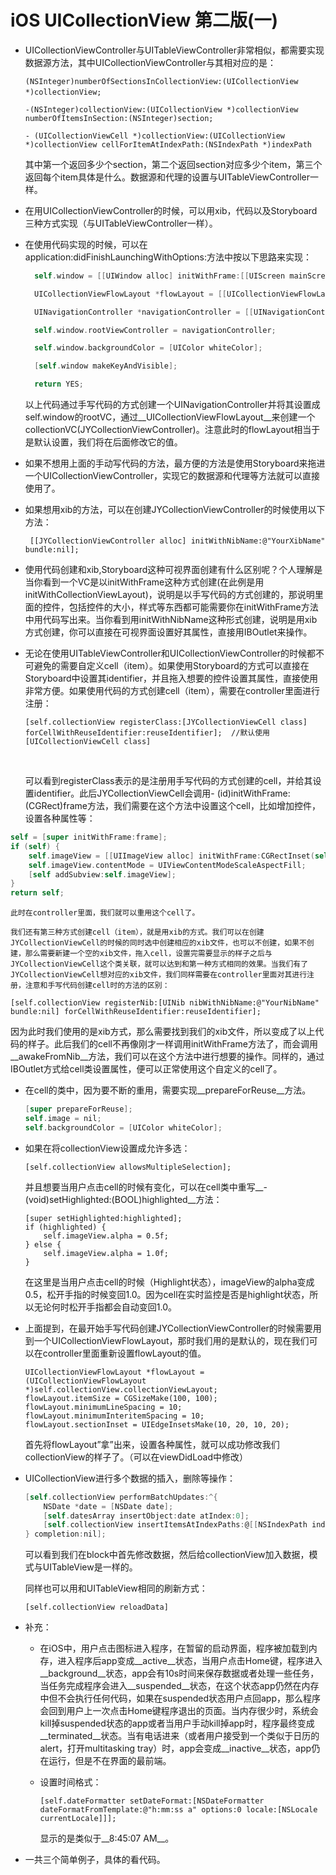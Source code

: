 # iOS UICollectionView 第二版(一)

- UICollectionViewController与UITableViewController非常相似，都需要实现数据源方法，其中UICollectionViewController与其相对应的是：			
  
  `(NSInteger)numberOfSectionsInCollectionView:(UICollectionView *)collectionView;`​
  
  `-(NSInteger)collectionView:(UICollectionView *)collectionView numberOfItemsInSection:(NSInteger)section;`
  
  `- (UICollectionViewCell *)collectionView:(UICollectionView *)collectionView cellForItemAtIndexPath:(NSIndexPath *)indexPath`
  
  其中第一个返回多少个section，第二个返回section对应多少个item，第三个返回每个item具体是什么。数据源和代理的设置与UITableViewController一样。
  
- 在用UICollectionViewController的时候，可以用xib，代码以及Storyboard三种方式实现（与UITableViewController一样）。
  
- 在使用代码实现的时候，可以在application:didFinishLaunchingWithOptions:方法中按以下思路来实现：
  
  ``` objective-c
    self.window = [[UIWindow alloc] initWithFrame:[[UIScreen mainScreen] bounds]];
  
    UICollectionViewFlowLayout *flowLayout = [[UICollectionViewFlowLayout alloc] init];
  
    UINavigationController *navigationController = [[UINavigationController alloc] initWithRootViewController:[[JYCollectionViewController alloc] initWithCollectionViewLayout:flowLayout]];
  
    self.window.rootViewController = navigationController;
  
    self.window.backgroundColor = [UIColor whiteColor];
  
    [self.window makeKeyAndVisible];
  
    return YES;
  ```

	以上代码通过手写代码的方式创建一个UINavigationController并将其设置成self.window的rootVC，通过__UICollectionViewFlowLayout__来创建一个collectionVC(JYCollectionViewController)。注意此时的flowLayout相当于是默认设置，我们将在后面修改它的值。

- 如果不想用上面的手动写代码的方法，最方便的方法是使用Storyboard来拖进一个UICollectionViewController，实现它的数据源和代理等方法就可以直接使用了。
  
- 如果想用xib的方法，可以在创建JYCollectionViewController的时候使用以下方法：
  
     ` [[JYCollectionViewController alloc] initWithNibName:@"YourXibName" bundle:nil];`
  
- 使用代码创建和xib,Storyboard这种可视界面创建有什么区别呢？个人理解是当你看到一个VC是以initWithFrame这种方式创建(在此例是用initWithCollectionViewLayout)，说明是以手写代码的方式创建的，那说明里面的控件，包括控件的大小，样式等东西都可能需要你在initWithFrame方法中用代码写出来。当你看到用initWithNibName这种形式创建，说明是用xib方式创建，你可以直接在可视界面设置好其属性，直接用IBOutlet来操作。
  
- 无论在使用UITableViewController和UICollectionViewController的时候都不可避免的需要自定义cell（item）。如果使用Storyboard的方式可以直接在Storyboard中设置其identifier，并且拖入想要的控件设置其属性，直接使用非常方便。如果使用代码的方式创建cell（item），需要在controller里面进行注册：
  
  `[self.collectionView registerClass:[JYCollectionViewCell class] forCellWithReuseIdentifier:reuseIdentifier];  //默认使用[UICollectionViewCell class]`
  
  ​

  	可以看到registerClass表示的是注册用手写代码的方式创建的cell，并给其设置identifier。此后JYCollectionViewCell会调用- (id)initWithFrame:(CGRect)frame方法，我们需要在这个方法中设置这个cell，比如增加控件，设置各种属性等：	

``` objective-c
self = [super initWithFrame:frame];
if (self) {
    self.imageView = [[UIImageView alloc] initWithFrame:CGRectInset(self.bounds, 10, 10)];
    self.imageView.contentMode = UIViewContentModeScaleAspectFill;
    [self addSubview:self.imageView];
}
return self;
```

	此时在controller里面，我们就可以重用这个cell了。

	我们还有第三种方式创建cell（item），就是用xib的方式。我们可以在创建JYCollectionViewCell的时候的同时选中创建相应的xib文件，也可以不创建，如果不创建，那么需要新建一个空的xib文件，拖入cell，设置完需要显示的样子之后与JYCollectionViewCell这个类关联，就可以达到和第一种方式相同的效果。当我们有了JYCollectionViewCell想对应的xib文件，我们同样需要在controller里面对其进行注册，注意和手写代码创建cell时的方法的区别：

 `[self.collectionView registerNib:[UINib nibWithNibName:@"YourNibName" bundle:nil] forCellWithReuseIdentifier:reuseIdentifier];`

因为此时我们使用的是xib方式，那么需要找到我们的xib文件，所以变成了以上代码的样子。此后我们的cell不再像刚才一样调用initWithFrame方法了，而会调用__awakeFromNib__方法，我们可以在这个方法中进行想要的操作。同样的，通过IBOutlet方式给cell类设置属性，便可以正常使用这个自定义的cell了。

- 在cell的类中，因为要不断的重用，需要实现__prepareForReuse__方法。
  
  ``` objective-c
  [super prepareForReuse];
  self.image = nil;
  self.backgroundColor = [UIColor whiteColor];
  ```
  
- 如果在将collectionView设置成允许多选：
  
  ``` 
  [self.collectionView allowsMultipleSelection];
  ```
  
  并且想要当用户点击cell的时候有变化，可以在cell类中重写__-(void)setHighlighted:(BOOL)highlighted__方法：
  
  ``` 
  [super setHighlighted:highlighted];
  if (highlighted) {
      self.imageView.alpha = 0.5f;
  } else {
      self.imageView.alpha = 1.0f;
  }
  ```
  
  在这里是当用户点击cell的时候（Highlight状态），imageView的alpha变成0.5，松开手指的时候变回1.0。因为cell在实时监控是否是highlight状态，所以无论何时松开手指都会自动变回1.0。
  
- 上面提到，在最开始手写代码创建JYCollectionViewController的时候需要用到一个UICollectionViewFlowLayout，那时我们用的是默认的，现在我们可以在controller里面重新设置flowLayout的值。
  
  ``` 
  UICollectionViewFlowLayout *flowLayout = (UICollectionViewFlowLayout *)self.collectionView.collectionViewLayout;
  flowLayout.itemSize = CGSizeMake(100, 100);
  flowLayout.minimumLineSpacing = 10;
  flowLayout.minimumInteritemSpacing = 10;
  flowLayout.sectionInset = UIEdgeInsetsMake(10, 20, 10, 20);
  ```
  
  首先将flowLayout”拿”出来，设置各种属性，就可以成功修改我们collectionView的样子了。（可以在viewDidLoad中修改）
  
- UICollectionView进行多个数据的插入，删除等操作：
  
  ``` objective-c
  [self.collectionView performBatchUpdates:^{
      NSDate *date = [NSDate date];
      [self.datesArray insertObject:date atIndex:0];
      [self.collectionView insertItemsAtIndexPaths:@[[NSIndexPath indexPathForItem:0 inSection:0]]];
  } completion:nil];
  ```
  
  可以看到我们在block中首先修改数据，然后给collectionView加入数据，模式与UITableView是一样的。
  
  同样也可以用和UITableView相同的刷新方式：
  
  `[self.collectionView reloadData]`
  
- 补充：
  
  - 在iOS中，用户点击图标进入程序，在暂留的启动界面，程序被加载到内存，进入程序后app变成__active__状态，当用户点击Home键，程序进入__background__状态，app会有10s时间来保存数据或者处理一些任务，当任务完成程序会进入__suspended__状态，在这个状态app仍然在内存中但不会执行任何代码，如果在suspended状态用户点回app，那么程序会回到用户上一次点击Home键程序退出的页面。当内存很少时，系统会kill掉suspended状态的app或者当用户手动kill掉app时，程序最终变成__terminated__状态。当有电话进来（或者用户接受到一个类似于日历的alert，打开multitasking tray）时，app会变成__inactive__状态，app仍在运行，但是不在界面的最前端。
  
  
  - 设置时间格式：
    
    `[self.dateFormatter setDateFormat:[NSDateFormatter dateFormatFromTemplate:@"h:mm:ss a" options:0 locale:[NSLocale currentLocale]]];`
    
    显示的是类似于__8:45:07 AM__。
  
- 一共三个简单例子，具体的看代码。